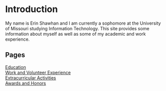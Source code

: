 # Introduction
My name is Erin Shawhan and I am currently a sophomore at the University of Missouri studying Information Technology. This site provides some information about myself as well as some of my academic and work experience. 
## Pages
[Education](https://github.com/erinshawhan/midterm-IT1000/blob/main/education.md)  
[Work and Volunteer Experience](https://github.com/erinshawhan/midterm-IT1000/blob/main/work-volunteer.md)  
[Extracurricular Activities](https://github.com/erinshawhan/midterm-IT1000/blob/main/extracurriculars.md)  
[Awards and Honors](https://github.com/erinshawhan/midterm-IT1000/blob/main/awards-honors.md)
